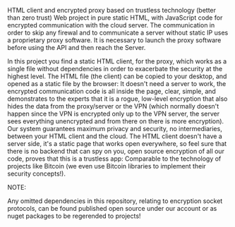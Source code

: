 HTML client and encrypted proxy based on trustless technology (better than zero trust)
Web project in pure static HTML, with JavaScript code for encrypted communication with the cloud server. The communication in order to skip any firewal and to communicate a server without static IP uses a proprietary proxy software.
It is necessary to launch the proxy software before using the API and then reach the Server.

In this project you find a static HTML client, for the proxy, which works as a single file without dependencies in order to exacerbate the security at the highest level.
The HTML file (the client) can be copied to your desktop, and opened as a static file by the browser: It doesn't need a server to work, the encrypted communication code is all inside the page, clear, simple, and demonstrates to the experts that it is a rogue, low-level encryption that also hides the data from the proxy/server or the VPN (which normally doesn't happen since the VPN is encrypted only up to the VPN server, the server sees everything unencrypted and from there on there is more encryption).
Our system guarantees maximum privacy and security, no intermediaries, between your HTML client and the cloud.
The HTML client doesn't have a server side, it's a static page that works open everywhere, so feel sure that there is no backend that can spy on you, open source encryption of all our code, proves that this is a trustless app: Comparable to the technology of projects like Bitcoin (we even use Bitcoin libraries to implement their security concepts!).

NOTE:

Any omitted dependencies in this repository, relating to encryption socket protocols, can be found published open source under our account or as nuget packages to be regerended to projects!